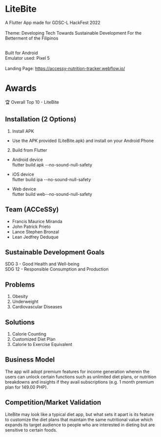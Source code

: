 # LiteBite
A Flutter App made for GDSC-L HackFest 2022 <br><br>
Theme: Developing Tech Towards Sustainable Development For the Betterment of the Filipinos <br><br>

Built for Android <br>
Emulator used: Pixel 5
<br> <br>
Landing Page: https://accessy-nutrition-tracker.webflow.io/

# Awards
🏆 Overall Top 10 - LiteBite

## Installation (2 Options)
1. Install APK
- Use the APK provided (LiteBite.apk) and install on your Android Phone

2. Build from Flutter
- Android device <br>
flutter build apk --no-sound-null-safety

- iOS device <br>
flutter build ipa --no-sound-null-safety

- Web device <br>
flutter build web--no-sound-null-safety

## Team (ACCeSSy)
- Francis Maurice Miranda
- John Patrick Prieto
- Lance Stephen Bronzal
- Lean Jedfrey Deduque

## Sustainable Development Goals
SDG 3 - Good Health and Well-being <br>
SDG 12 - Responsible Consumption and Production

## Problems
1. Obesity
2. Underweight
3. Cardiovascular Diseases

## Solutions
1. Calorie Counting
2. Customized Diet Plan
3. Calorie to Exercise Equivalent

## Business Model
The app will adopt premium features for income generation wherein the users can unlock certain functions such as unlimited diet plans, or nutrition breakdowns and insights if they avail subscriptions (e.g. 1 month premium plan for 149.00 PHP).


## Competition/Market Validation
LiteBite may look like a typical diet app, but what sets it apart is its feature to customize the diet plans that maintain the same nutritional value which expands its target audience to people who are interested in dieting but are sensitive to certain foods.
